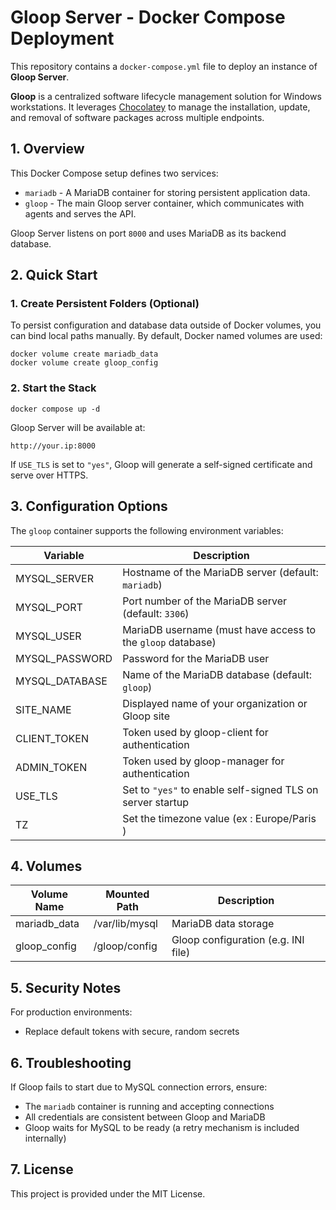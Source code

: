 # Gloop Server - Docker Compose Deployment

This repository contains a `docker-compose.yml` file to deploy an instance of **Gloop Server**.

**Gloop** is a centralized software lifecycle management solution for Windows workstations. It leverages [Chocolatey](https://chocolatey.org/) to manage the installation, update, and removal of software packages across multiple endpoints.

## 1. Overview

This Docker Compose setup defines two services:

- `mariadb` - A MariaDB container for storing persistent application data.
- `gloop` - The main Gloop server container, which communicates with agents and serves the API.

Gloop Server listens on port `8000` and uses MariaDB as its backend database.

## 2. Quick Start

### 1. Create Persistent Folders (Optional)

To persist configuration and database data outside of Docker volumes, you can bind local paths manually. By default, Docker named volumes are used:

```
docker volume create mariadb_data
docker volume create gloop_config
```

### 2. Start the Stack

```
docker compose up -d
```

Gloop Server will be available at:

```
http://your.ip:8000
```

If `USE_TLS` is set to `"yes"`, Gloop will generate a self-signed certificate and serve over HTTPS.

## 3. Configuration Options

The `gloop` container supports the following environment variables:

| Variable         | Description                                                                 |
|------------------|-----------------------------------------------------------------------------|
| MYSQL_SERVER     | Hostname of the MariaDB server (default: `mariadb`)                        |
| MYSQL_PORT       | Port number of the MariaDB server (default: `3306`)                        |
| MYSQL_USER       | MariaDB username (must have access to the `gloop` database)                |
| MYSQL_PASSWORD   | Password for the MariaDB user                                               |
| MYSQL_DATABASE   | Name of the MariaDB database (default: `gloop`)                            |
| SITE_NAME        | Displayed name of your organization or Gloop site                          |
| CLIENT_TOKEN     | Token used by gloop-client  for authentication                             |
| ADMIN_TOKEN      | Token used by gloop-manager for authentication                             |
| USE_TLS          | Set to `"yes"` to enable self-signed TLS on server startup                 |
| TZ               | Set the timezone value (ex : Europe/Paris )                                |

## 4. Volumes

| Volume Name     | Mounted Path         | Description                         |
|-----------------|----------------------|-------------------------------------|
| mariadb_data    | /var/lib/mysql       | MariaDB data storage                |
| gloop_config    | /gloop/config        | Gloop configuration (e.g. INI file) |

## 5. Security Notes

For production environments:

- Replace default tokens with secure, random secrets

## 6. Troubleshooting

If Gloop fails to start due to MySQL connection errors, ensure:

- The `mariadb` container is running and accepting connections
- All credentials are consistent between Gloop and MariaDB
- Gloop waits for MySQL to be ready (a retry mechanism is included internally)

## 7. License

This project is provided under the MIT License. 

